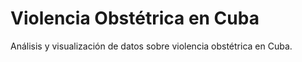 # Violencia Obstétrica en Cuba
Análisis y visualización de datos sobre violencia obstétrica en Cuba.